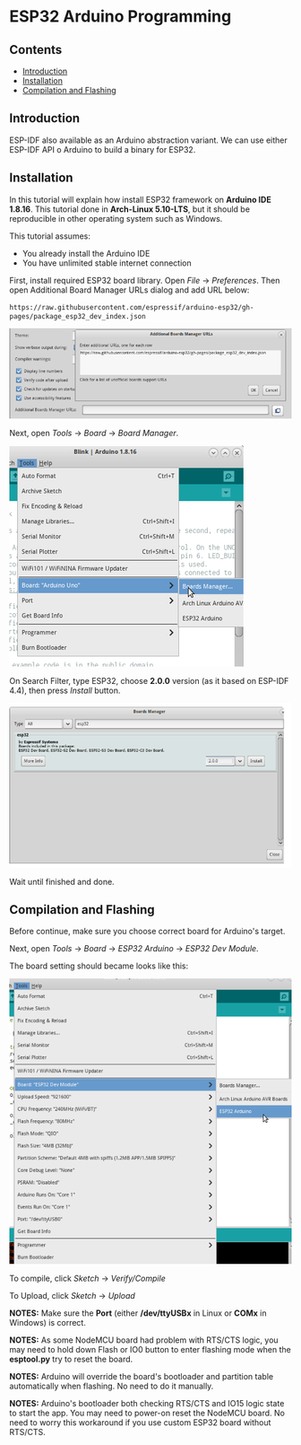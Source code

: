 # ESP32 Arduino Programming

## Contents
- [Introduction](#introduction)
- [Installation](#installation)
- [Compilation and Flashing](#compilation-and-flashing)

## Introduction

ESP-IDF also available as an Arduino abstraction variant.
We can use either ESP-IDF API o Arduino to build a binary for ESP32.

## Installation

In this tutorial will explain how install ESP32 framework on **Arduino IDE 1.8.16**.
This tutorial done in **Arch-Linux 5.10-LTS**,
but it should be reproducible in other operating system such as Windows.

This tutorial assumes:
- You already install the Arduino IDE
- You have unlimited stable internet connection

First, install required ESP32 board library.
Open *File*  -> *Preferences*.
Then open Additional Board Manager URLs dialog and add URL below:

```
https://raw.githubusercontent.com/espressif/arduino-esp32/gh-pages/package_esp32_dev_index.json
```

![images](images/arduino_board.png)

Next, open *Tools* -> *Board* -> *Board Manager*.

![images](images/board_manager.png)

On Search Filter, type ESP32, choose **2.0.0** version (as it based on ESP-IDF 4.4), then press *Install* button.

![images](images/esp32_install.png)

Wait until finished and done.

## Compilation and Flashing

Before continue, make sure you choose correct board for Arduino's target.

Next, open *Tools* -> *Board* -> *ESP32 Arduino* -> *ESP32 Dev Module*.

The board setting should became looks like this:

![images](images/esp32_board.png)

To compile, click *Sketch* -> *Verify/Compile*

To Upload, click *Sketch* -> *Upload*

**NOTES:** Make sure the **Port** (either **/dev/ttyUSBx** in Linux or **COMx** in Windows) is correct.

 **NOTES:** As some NodeMCU board had problem with RTS/CTS logic, you may need to hold down Flash or IO0 button to enter flashing mode when the **esptool.py** try to reset the board.

**NOTES:**  Arduino will override the board's bootloader and partition table automatically when flashing. No need to do it manually.

**NOTES:** Arduino's bootloader both checking RTS/CTS and IO15 logic state to start the app. You may need to power-on reset the NodeMCU board. No need to worry this workaround if you use custom ESP32 board without RTS/CTS.
